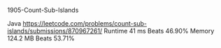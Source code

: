 1905-Count-Sub-Islands

Java
https://leetcode.com/problems/count-sub-islands/submissions/870967261/
Runtime
41 ms
Beats
46.90%
Memory
124.2 MB
Beats
53.71%
